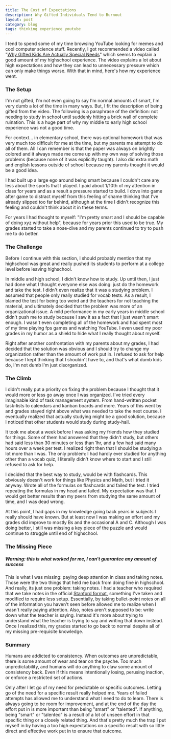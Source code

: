 ```yaml
---
title: The Cost of Expectations
description: Why Gifted Individuals Tend to Burnout
layout: post
category: blog
tags: thinking experience youtube
---
```


I tend to spend some of my time browsing YouTube looking for memes and cool computer science stuff. Recently, I got recommended a video called "[Why Gifted Kids Are Actually Special Needs](https://www.youtube.com/watch?v=QUjYy4Ksy1E)" which seems to explain a good amount of my highschool experience. The video explains a lot about high expectations and how they can lead to unnecessary pressure which can only make things worse. With that in mind, here's how my experience went.

### The Setup

I'm not gifted, I'm not even going to say I'm normal amounts of smart, I'm very dumb a lot of the time in many ways. But, I fit the description of being gifted from the video. The following is a paraphrase of the definition: not needing to study in school until suddenly hitting a brick wall of complete ruination. This is a huge part of why my middle to early high school experience was not a good time.

For context... in elementary school, there was optional homework that was very much too difficult for me at the time, but my parents me attempt to do all of them. All I can remember is that the paper was always on brightly colored and it always made me come up with my own way of solving those problems (because none of it was explicitly taught). I also did extra math and english lessons outside of school because my parents thought it would be a good idea.

I had built up a large ego around being smart because I couldn't care any less about the sports that I played. I paid about 1/10th of my attention in class for years and as a result a pressure started to build. I dove into game after game to distract myself from this feeling of shame thinking that I've already slipped too far behind, although at the time I didn't recognize this feeling and couldn't think about it in these terms.

For years I had thought to myself: "I'm pretty smart and I should be capable of doing xyz without help", because for years prior this used to be true. My grades started to take a nose-dive and my parents continued to try to push me to do better.

### The Challenge

Before I continue with this section, I should probably mention that my highschool was great and really pushed its students to perform at a college level before leaving highschool.

In middle and high school, I didn't know how to study. Up until then, I just had done what I thought everyone else was doing: just do the homework and take the test. I didn't even realize that it was a studying problem. I assumed that people only really studied for vocab tests. As a result, I blamed the test for being too weird and the teachers for not teaching the material, and ultimately decided that the problem was more of an organizational issue. A mild performance in my early years in middle school didn't push me to study because I saw it as a fact that I just wasn't smart enough. I wasn't even completing all of the homework and had spent most of my time playing fps games and watching YouTube. I even used my poor grades in my humor as a shield to hide what I really thought about myself.

Right after another confrontation with my parents about my grades, I had decided that the solution was obvious and I should try to change my organization rather than the amount of work put in. I refused to ask for help because I kept thinking that I shouldn't have to, and that's what dumb kids do, I'm not dumb I'm just disorganized.

### The Climb

I didn't really put a priority on fixing the problem because I thought that it would more or less go away once I was organized. I've tried every imaginable kind of task management system. From hand-written pocket task-lists to calendars and kanban boards and more. Years of this went by and grades stayed right above what was needed to take the next course. I eventually realized that actually studying might be a good solution, because I noticed that other students would study during study-hall.

It took me about a week before I was asking my friends how they studied for things. Some of them had answered that they didn't study, but others had said less than 30 minutes or less than 1hr, and a few had said many hours over a week per test. I realized right then that I should be studying a lot more than I was. The only problem: I had hardly ever studied for anything other than a vocab quiz, I literally didn't know where to start and I still refused to ask for help.

I decided that the best way to study, would be with flashcards. This obviously doesn't work for things like Physics and Math, but I tried it anyway. Wrote all of the formulas on flashcards and failed the test. I tried repeating the formulas in my head and failed. My expectation was that I would get better results than my peers from studying the same amount of time, and I was dead wrong.

At this point, I had gaps in my knowledge going back years in subjects I really should have known. But at least now I was making an effort and my grades did improve to mostly Bs and the occasional A and C. Although I was doing better, I still was missing a key piece of the puzzle and would continue to struggle until end of highschool.

### The Missing Piece

##### Warning: this is what worked for me, I can't guarantee any amount of success

This is what I was missing: paying deep attention in class and taking notes. Those were the two things that held me back from doing fine in highschool. And really, its just one problem: taking notes. I had a teacher who required that we take notes in the official [Stanford format](https://studentlearning.stanford.edu/academic-skills/tips-and-tools/note-taking), something I've taken and modified to require less setup. Essentially, by taking bullet-point notes on all of the information you haven't seen before allowed me to realize when I wasn't really paying attention. Also, notes aren't supposed to be: write down what the teacher is saying. Instead it's more about trying to understand what the teacher is trying to say and writing that down instead. Once I realized this, my grades started to go back to normal despite all of my missing pre-requisite knowledge.

### Summary

Humans are addicted to consistency. When outcomes are unpredictable, there is some amount of wear and tear on the psyche. Too much unpredictability, and humans will do anything to claw some amount of consistency back. Even if this means intentionally losing, perusing inaction, or enforce a restricted set of actions.

Only after I let go of my need for predictable or specific outcomes. Letting go of the need for a specific result really helped me. Years of failed attempts has allowed me to understand what I need to do to learn. There is always going to be room for improvement, and at the end of the day the effort put in is more important than being "smart" or "talented". If anything, being "smart" or "talented" is a result of a lot of unseen effort in that specific thing or a closely related thing. And that's pretty much the trap I put myself in by having a too high expectations on a specific result with so little direct and effective work put in to ensure that outcome.

